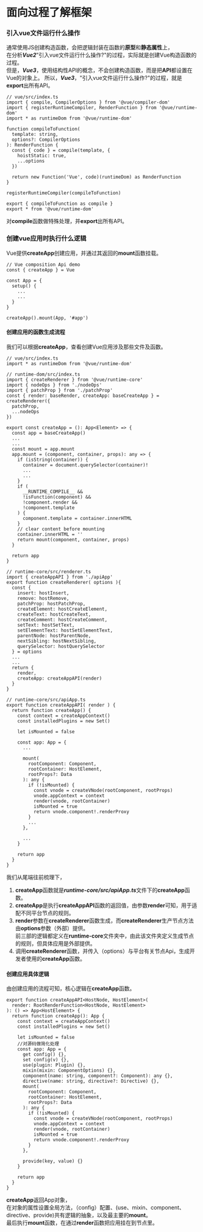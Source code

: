# 面向过程了解框架

### 引入vue文件运行什么操作

通常使用JS创建构造函数，会把逻辑封装在函数的**原型**和**静态属性**上，   
在分析***Vue2***"引入vue文件运行什么操作?"的过程，实际就是创建Vue构造函数的过程。   
但是，***Vue3***，使用结构性API的概念，不会创建构造函数，而是把**API**都设置在Vue的对象上。
所以，***Vue3***，"引入vue文件运行什么操作?"的过程，就是**export**出所有API。

```
// vue/src/index.ts
import { compile, CompilerOptions } from '@vue/compiler-dom'
import { registerRuntimeCompiler, RenderFunction } from '@vue/runtime-dom'
import * as runtimeDom from '@vue/runtime-dom'

function compileToFunction(
  template: string,
  options?: CompilerOptions
): RenderFunction {
  const { code } = compile(template, {
    hoistStatic: true,
    ...options
  })

  return new Function('Vue', code)(runtimeDom) as RenderFunction
}

registerRuntimeCompiler(compileToFunction)

export { compileToFunction as compile }
export * from '@vue/runtime-dom'

```

对**compile**函数做特殊处理，并**export**出所有API。

### 创建vue应用时执行什么逻辑

Vue提供**createApp**创建应用，并通过其返回的**mount**函数挂载。 

```
// Vue composition Api demo
const { createApp } = Vue

const App = {
  setup() {
    ...
    ...
  }
}

createApp().mount(App, '#app')
```

#### 创建应用的函数生成流程
我们可以根据**createApp**，查看创建Vue应用涉及那些文件及函数。

```
// vue/src/index.ts
import * as runtimeDom from '@vue/runtime-dom'

// runtime-dom/src/index.ts
import { createRenderer } from '@vue/runtime-core'
import { nodeOps } from './nodeOps'
import { patchProp } from './patchProp'
const { render: baseRender, createApp: baseCreateApp } = createRenderer({
  patchProp,
  ...nodeOps
})

export const createApp = (): App<Element> => {
  const app = baseCreateApp()
  ...
  ...
  const mount = app.mount
  app.mount = (component, container, props): any => {
    if (isString(container)) {
      container = document.querySelector(container)!
      ...
      ...
    }
    if (
      __RUNTIME_COMPILE__ &&
      !isFunction(component) &&
      !component.render &&
      !component.template
    ) {
      component.template = container.innerHTML
    }
    // clear content before mounting
    container.innerHTML = ''
    return mount(component, container, props)
  }

  return app
}

// runtime-core/src/renderer.ts
import { createAppAPI } from './apiApp'
export function createRenderer( options ){
  const {
    insert: hostInsert,
    remove: hostRemove,
    patchProp: hostPatchProp,
    createElement: hostCreateElement,
    createText: hostCreateText,
    createComment: hostCreateComment,
    setText: hostSetText,
    setElementText: hostSetElementText,
    parentNode: hostParentNode,
    nextSibling: hostNextSibling,
    querySelector: hostQuerySelector
  } = options
  ...
  ...
  return {
    render,
    createApp: createAppAPI(render)
  }
}

// runtime-core/src/apiApp.ts
export function createAppAPI( render ) {
  return function createApp() {
    const context = createAppContext()
    const installedPlugins = new Set()

    let isMounted = false

    const app: App = {
      ...

      mount(
        rootComponent: Component,
        rootContainer: HostElement,
        rootProps?: Data
      ): any {
        if (!isMounted) {
          const vnode = createVNode(rootComponent, rootProps)
          vnode.appContext = context
          render(vnode, rootContainer)
          isMounted = true
          return vnode.component!.renderProxy
        }
        ...
      },

      ...
    }

    return app
  }
}
```

我们从尾端往前梳理下，    

1. **createApp**函数就是***runtime-core/src/apiApp.ts***文件下的**createApp**函数。 
2. **createApp**是执行**createAppAPI**函数的返回值，由参数**render**可知，用于适配不同平台节点的规则。   
3. **render**参数在**createRenderer**函数生成，而**createRenderer**生产节点方法由**options**参数（外部）提供。  
前三部的逻辑都定义在**runtime-core**文件夹中，由此该文件夹定义生成节点的规则，但具体应用是外部提供。
4. 调用**createRenderer**函数，并传入（options）与平台有关节点Api，生成开发者使用的**createApp**函数。

#### 创建应用具体逻辑

由创建应用的流程可知，核心逻辑在**createApp**函数。

```
export function createAppAPI<HostNode, HostElement>(
  render: RootRenderFunction<HostNode, HostElement>
): () => App<HostElement> {
  return function createApp(): App {
    const context = createAppContext()
    const installedPlugins = new Set()

    let isMounted = false
    //对源码做简化处理
    const app: App = {
      get config() {},
      set config(v) {},
      use(plugin: Plugin) {},
      mixin(mixin: ComponentOptions) {},
      component(name: string, component?: Component): any {},
      directive(name: string, directive?: Directive) {},
      mount(
        rootComponent: Component,
        rootContainer: HostElement,
        rootProps?: Data
      ): any {
        if (!isMounted) {
          const vnode = createVNode(rootComponent, rootProps)
          vnode.appContext = context
          render(vnode, rootContainer)
          isMounted = true
          return vnode.component!.renderProxy
        }
      },

      provide(key, value) {}
    }

    return app
  }
}
```

**createApp**返回App对象，   
在对象的属性设置全局方法，（config）配置、(use、mixin、component、directive、provide)共有逻辑的抽象，以及最主要的**mount**。   
最后执行**mount**函数，在通过**render**函数把应用挂在到节点里。